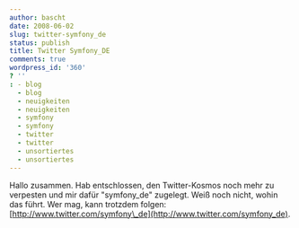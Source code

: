 ```yaml
---
author: bascht
date: 2008-06-02
slug: twitter-symfony_de
status: publish
title: Twitter Symfony_DE
comments: true
wordpress_id: '360'
? ''
: - blog
  - blog
  - neuigkeiten
  - neuigkeiten
  - symfony
  - symfony
  - twitter
  - twitter
  - unsortiertes
  - unsortiertes
---
```


Hallo zusammen. Hab entschlossen, den Twitter-Kosmos noch mehr zu
verpesten und mir dafür "symfony\_de" zugelegt. Weiß noch nicht,
wohin das führt. Wer mag, kann trotzdem folgen:
[http://www.twitter.com/symfony\_de](http://www.twitter.com/symfony_de).


